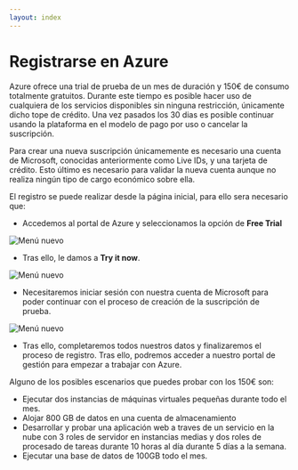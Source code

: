 ```yaml
---
layout: index
---
```


# Registrarse en Azure

Azure ofrece una trial de prueba de un mes de duración y 150€ de consumo totalmente gratuitos. Durante este tiempo es posible hacer uso de cualquiera de los servicios disponibles sin ninguna restricción, únicamente dicho tope de crédito. Una vez pasados los 30 dias es posible continuar usando la plataforma en el modelo de pago por uso o cancelar la suscripción.

Para crear una nueva suscripción únicamemente es necesario una cuenta de Microsoft, conocidas anteriormente como Live IDs, y una tarjeta de crédito. Esto último es necesario para validar la nueva cuenta aunque no realiza ningún tipo de cargo económico sobre ella. 

El registro se puede realizar desde la página inicial, para ello sera necesario que:

- Accedemos al portal de Azure y seleccionamos la opción de **Free Trial**

![Menú nuevo](../images/azure-register-Step1.png)

- Tras ello, le damos a **Try it now**.

![Menú nuevo](../images/azure-register-Step2.png)

- Necesitaremos iniciar sesión con nuestra cuenta de Microsoft para poder continuar con el proceso de creación de la suscripción de prueba.

![Menú nuevo](../images/azure-register-Step3.png)

- Tras ello, completaremos todos nuestros datos y finalizaremos el proceso de registro. Tras ello, podremos acceder a nuestro portal de gestión para empezar a trabajar con Azure.

Alguno de los posibles escenarios que puedes probar con los 150€ son:

- Ejecutar dos instancias de máquinas virtuales pequeñas durante todo el mes.
- Alojar 800 GB de datos en una cuenta de almacenamiento
- Desarrollar y probar una aplicación web a traves de un servicio en la nube con 3 roles de servidor en instancias medias y dos roles de procesado de tareas durante 10 horas al día durante 5 días a la semana.
- Ejecutar una base de datos de 100GB todo el mes.